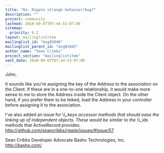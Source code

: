 ```yaml
---
title: "Re: Ripple strange behavior/bug?"
description: ""
project: community
lastmod: 2010-09-07T07:44:53-07:00
sitemap:
  priority: 0.2
layout: mailinglistitem
mailinglist_id: "msg01046"
mailinglist_parent_id: "msg01045"
author_name: "Sean Cribbs"
project_section: "mailinglistitem"
sent_date: 2010-09-07T07:44:53-07:00
---
```



John,

It sounds like you're assigning the key of the Address to the association on 
the Client. If these are in a one-to-one relationship, it would make more 
sense to me to store the Address inside the Client object. On the other hand, 
if you prefer them to be linked, load the Address in your controller before 
assigning it to the association.

I've also added an issue for \\*\\_keys accessor methods that should ease the 
linking up of independent objects. These would be similar to the \\*\\_ids methods 
that ActiveRecord provides. http://github.com/seancribbs/ripple/issues/#issue/57

Sean Cribbs 
Developer Advocate
Basho Technologies, Inc.
http://basho.com/


